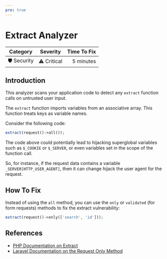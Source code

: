 ```yaml
---
pro: true
---
```


# Extract Analyzer <Badge text="PRO" type="tip"/>

| Category       | Severity   | Time To Fix  |
| -------------  |:----------:| ------------:|
| 🛡️ Security    | ⚠️ Critical | 5 minutes   |

## Introduction

This analyzer scans your application code to detect any `extract` function calls on untrusted user input.

The `extract` function imports variables from an associative array. This function treats keys as variable names.

Consider the following code:

```php
extract(request()->all());
```

The code above could potentially lead to hijacking superglobal variables such as `$_COOKIE` or `$_SERVER`, or even variables set in the scope of the function call.

So, for instance, if the request data contains a variable `_SERVER[HTTP_USER_AGENT]`, then it can change hijack the user agent for the request.

## How To Fix

Instead of using the `all` method, you can use the `only` or `validated` (for form requests) methods to fix the extract vulnerability:

```php
extract(request()->only(['search', 'id']));
```

## References

- [PHP Documentation on Extract](https://www.php.net/manual/en/function.extract.php)
- [Laravel Documentation on the Request Only Method](https://laravel.com/docs/requests#retrieving-a-portion-of-the-input-data)